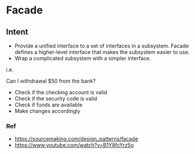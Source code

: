 # Facade

## Intent

- Provide a unified interface to a set of interfaces in a subsystem. Facade defines a higher-level interface that makes the subsystem easier to use.
- Wrap a complicated subsystem with a simpler interface.

i.e.

Can I withdrawal \$50 from the bank?

- Check if the checking account is valid
- Check if the security code is valid
- Check if funds are available
- Make changes accordingly

### Ref

- https://sourcemaking.com/design_patterns/facade
- https://www.youtube.com/watch?v=B1Y8fcYrz5o
